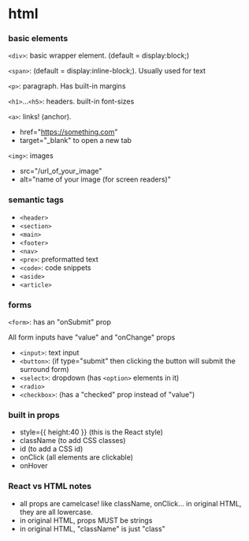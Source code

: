 # html 

### basic elements

`<div>`: basic wrapper element. (default = display:block;)

`<span>`: (default = display:inline-block;). Usually used for text

`<p>`: paragraph. Has built-in margins

`<h1>`...`<h5>`: headers. built-in font-sizes

`<a>`: links! (anchor). 
 - href="https://something.com"
 - target="_blank" to open a new tab 

`<img>`: images
 - src="/url_of_your_image"
 - alt="name of your image (for screen readers)"

### semantic tags

- `<header>`
- `<section>`
- `<main>`
- `<footer>`
- `<nav>`
- `<pre>`: preformatted text
- `<code>`: code snippets
- `<aside>`
- `<article>`

### forms

`<form>`: has an "onSubmit" prop

All form inputs have "value" and "onChange" props
- `<input>`: text input
- `<button>`: (if type="submit" then clicking the button will submit the surround form)
- `<select>`: dropdown (has `<option>` elements in it)
- `<radio>`
- `<checkbox>`: (has a "checked" prop instead of "value")

### built in props

- style={{ height:40 }} (this is the React style)
- className (to add CSS classes)
- id (to add a CSS id)
- onClick (all elements are clickable)
- onHover

### React vs HTML notes

- all props are camelcase! like className, onClick... in original HTML, they are all lowercase.
- in original HTML, props MUST be strings
- in original HTML, "className" is just "class"
